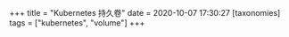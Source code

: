 +++
title = "Kubernetes 持久卷"
date = 2020-10-07 17:30:27
[taxonomies]
tags = ["kubernetes", "volume"]
+++

